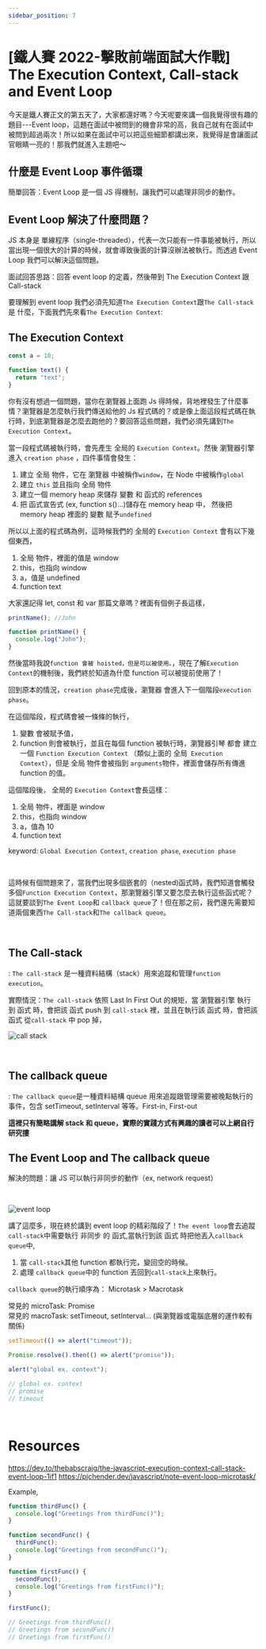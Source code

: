 ```yaml
---
sidebar_position: 7
---
```


# [鐵人賽 2022-擊敗前端面試大作戰] The Execution Context, Call-stack and Event Loop

今天是鐵人賽正文的第五天了，大家都還好嗎？今天呢要來講一個我覺得很有趣的題目---Event loop，這題在面試中被問到的機會非常的高，我自己就有在面試中被問到超過兩次！所以如果在面試中可以把這些細節都講出來，我覺得是會讓面試官眼睛一亮的！那我們就進入主題吧～

## 什麼是 Event Loop 事件循環

簡單回答：Event Loop 是一個 JS 得機制，讓我們可以處理非同步的動作。

## Event Loop 解決了什麼問題？

JS 本身是 單線程序（single-threaded），代表一次只能有一件事能被執行，所以當出現一個很大的計算的時候，就會導致後面的計算沒辦法被執行。而透過 Event Loop 我們可以解決這個問題。

面試回答思路：回答 event loop 的定義，然後帶到 The Execution Context 跟 Call-stack

要理解到 event loop 我們必須先知道`The Execution Context`跟`The Call-stack`是
什麼，下面我們先來看`The Execution Context`:

## The Execution Context

```js
const a = 10;

function text() {
  return "text";
}
```

你有沒有想過一個問題，當你在瀏覽器上面跑 Js 得時候，背地裡發生了什麼事情？瀏覽器是怎麼執行我們傳送給他的 Js 程式碼的？或是像上面這段程式碼在執行時，到底瀏覽器是怎麼去跑他的？要回答這些問題，我們必須先講到`The Execution Context`。

當一段程式碼被執行時，會先產生 全局的 `Execution Context`。然後 瀏覽器引擎 進入 `creation phase` ，四件事情會發生：

1. 建立 全局 物件，它在 瀏覽器 中被稱作`window`，在 Node 中被稱作`global`
2. 建立 `this` 並且指向 全局 物件
3. 建立一個 memory heap 來儲存 變數 和 函式的 references
4. 把 函式宣告式 (ex, function s()...)儲存在 memory heap 中， 然後把 memory heap 裡面的 變數 賦予`undefined`

所以以上面的程式碼為例，這時候我們的 全局的 `Execution Context` 會有以下幾個東西，

1. 全局 物件，裡面的值是 window
2. this，也指向 window
3. a，值是 undefined
4. function text

大家還記得 let, const 和 var 那篇文章嗎？裡面有個例子長這樣，

```js
printName(); //John

function printName() {
  console.log("John");
}
```

然後當時我說`function 會被 hoisted，但是可以被使用。`，現在了解`Execution Context`的機制後，我們終於知道為什麼 function 可以被提前使用了！

回到原本的情況，`creation phase`完成後，瀏覽器 會進入下一個階段`execution phase`。

在這個階段，程式碼會被一條條的執行，

1. 變數 會被賦予值，
2. function 則會被執行，並且在每個 function 被執行時，瀏覽器引琴 都會 建立 一個 `Function Execution Context` （類似上面的 全局` Execution Context`），但是 全局 物件會被指到 `arguments`物件，裡面會儲存所有傳進 function 的值。

這個階段後， 全局的 `Execution Context`會長這樣：

1. 全局 物件，裡面是 window
2. this，也指向 window
3. a，值為 10
4. function text

keyword: `Global Execution Context`, `creation phase`, `execution phase`

&nbsp;

這時候有個問題來了，當我們出現多個嵌套的（nested)函式時，我們知道會觸發多個`Function Execution Context`，那瀏覽器引擎又要怎麼去執行這些函式呢？這就要談到`The Event Loop`和 `callback queue`了！但在那之前，我們還先需要知道兩個東西`The Call-stack`和`The callback queue`。

&nbsp;

## The Call-stack

: `The call-stack` 是一種資料結構（stack）用來追蹤和管理`function execution`。

實際情況：`The call-stack` 依照 Last In First Out 的規矩，當 瀏覽器引擎 執行 到 函式 時，會把該 函式 push 到 `call-stack` 裡，並且在執行該 函式 時，會把該 函式 從`call-stack` 中 pop 掉，

![call stack](./Img/call_stack.jpeg)

&nbsp;

## The callback queue

: `The callback queue`是一種資料結構 queue 用來追蹤跟管理需要被晚點執行的事件，包含 setTimeout, setInterval 等等。First-in, First-out

**這裡只有簡略講解 stack 和 queue，實際的實踐方式有興趣的讀者可以上網自行研究摟**

## The Event Loop and The callback queue

解決的問題：讓 JS 可以執行非同步的動作（ex, network request）

&nbsp;

![event loop](./Img//event_loop.jpeg)

講了這麼多，現在終於講到 event loop 的精彩階段了！`The event loop`會去追蹤 `call-stack`中需要執行 非同步 的 函式,當執行到該 函式 時把他丟入`callback queue`中,

1. 當 `call-stack`其他 function 都執行完，變回空的時候。
2. 處理 `callback queue`中的 function 丟回到`call-stack`上來執行。

`callback queue`的執行順序為： Microtask > Macrotask

常見的 microTask: Promise  
常見的 macroTask: setTimeout, setInterval... (與瀏覽器或電腦底層的運作較有關係)

```js
setTimeout(() => alert("timeout"));

Promise.resolve().then(() => alert("promise"));

alert("global ex. context");

// global ex. context
// promise
// timeout
```

&nbsp;

# Resources

https://dev.to/thebabscraig/the-javascript-execution-context-call-stack-event-loop-1if1
https://pjchender.dev/javascript/note-event-loop-microtask/

Example,

```js
function thirdFunc() {
  console.log("Greetings from thirdFunc()");
}

function secondFunc() {
  thirdFunc();
  console.log("Greetings from secondFunc()");
}

function firstFunc() {
  secondFunc();
  console.log("Greetings from firstFunc()");
}

firstFunc();

// Greetings from thirdFunc()
// Greetings from secondFunc()
// Greetings from firstFunc()
```
